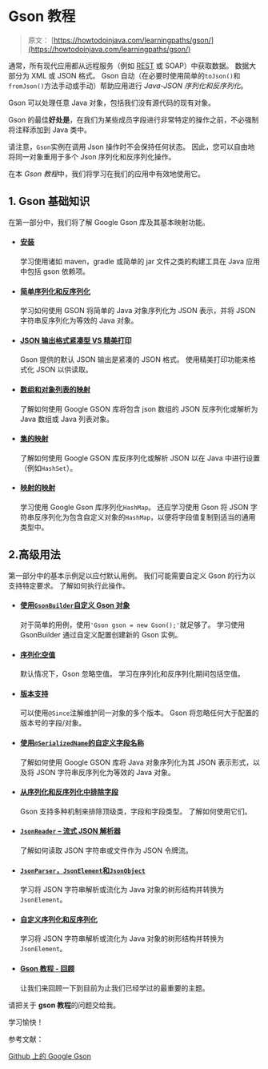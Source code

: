 # Gson 教程

> 原文： [https://howtodoinjava.com/learningpaths/gson/](https://howtodoinjava.com/learningpaths/gson/)

通常，所有现代应用都从远程服务（例如 [REST](https://restfulapi.net) 或 SOAP）中获取数据。 数据大部分为 XML 或 JSON 格式。 Gson 自动（在必要时使用简单的`toJson()`和`fromJson()`方法手动或手动）帮助应用进行 *Java-JSON 序列化和反序列化*。

Gson 可以处理任意 Java 对象，包括我们没有源代码的现有对象。

Gson 的最佳**好处是**，在我们为某些成员字段进行非常特定的操作之前，不必强制将注释添加到 Java 类中。

请注意，`Gson`实例在调用 Json 操作时不会保持任何状态。 因此，您可以自由地将同一对象重用于多个 Json 序列化和反序列化操作。

在本 *Gson 教程*中，我们将学习在我们的应用中有效地使用它。

## 1\. Gson 基础知识

在第一部分中，我们将了解 Google Gson 库及其基本映射功能。

*   #### [安装](https://howtodoinjava.com/gson/gson-installation-maven-gradle-jar/)

    学习使用诸如 maven，gradle 或简单的 jar 文件之类的构建工具在 Java 应用中包括 gson 依赖项。

*   #### [简单序列化和反序列化](https://howtodoinjava.com/gson/gson-serialize-deserialize-json/)

    学习如何使用 GSON 将简单的 Java 对象序列化为 JSON 表示，并将 JSON 字符串反序列化为等效的 Java 对象。

*   #### [JSON 输出格式紧凑型 VS 精美打印](https://howtodoinjava.com/gson/pretty-print-json-output/)

    Gson 提供的默认 JSON 输出是紧凑的 JSON 格式。 使用精美打印功能来格式化 JSON 以供读取。

*   #### [数组和对象列表的映射](https://howtodoinjava.com/gson/gson-parse-json-array/)

    了解如何使用 Google GSON 库将包含 json 数组的 JSON 反序列化或解析为 Java 数组或 Java 列表对象。

*   #### [集的映射](https://howtodoinjava.com/gson/gson-serialize-deserialize-set/)

    了解如何使用 Google GSON 库反序列化或解析 JSON 以在 Java 中进行设置（例如`HashSet`）。

*   #### [映射的映射](https://howtodoinjava.com/gson/gson-serialize-deserialize-hashmap/)

    学习使用 Google Gson 库序列化`HashMap`。 还应学习使用 Gson 将 JSON 字符串反序列化为包含自定义对象的`HashMap`，以便将字段值复制到适当的通用类型中。

## 2.高级用法

第一部分中的基本示例足以应付默认用例。 我们可能需要自定义 Gson 的行为以支持特定要求。 了解如何执行此操作。

*   #### [使用`GsonBuilder`自定义 Gson 对象](https://howtodoinjava.com/gson/gson-gsonbuilder-configuration/) 

    对于简单的用例，使用`'Gson gson = new Gson();'`就足够了。 学习使用 GsonBuilder 通过自定义配置创建新的 Gson 实例。

*   #### [序列化空值](https://howtodoinjava.com/gson/serialize-null-values/)

    默认情况下，Gson 忽略空值。 学习在序列化和反序列化期间包括空值。

*   #### [版本支持](https://howtodoinjava.com/gson/gson-since-version-support/)

    可以使用`@Since`注解维护同一对象的多个版本。 Gson 将忽略任何大于配置的版本号的字段/对象。

*   #### [使用`@SerializedName`的自定义字段名称](https://howtodoinjava.com/gson/gson-serializedname/)

    了解如何使用 Google GSON 库将 Java 对象序列化为其 JSON 表示形式，以及将 JSON 字符串反序列化为等效的 Java 对象。

*   #### [从序列化和反序列化中排除字段](https://howtodoinjava.com/gson/gson-exclude-or-ignore-fields/)

    Gson 支持多种机制来排除顶级类，字段和字段类型。 了解如何使用它们。

*   #### [`JsonReader` – 流式 JSON 解析器](https://howtodoinjava.com/gson/jsonreader-streaming-json-parser/) 

    了解如何读取 JSON 字符串或文件作为 JSON 令牌流。

*   #### [`JsonParser`，`JsonElement`和`JsonObject`](https://howtodoinjava.com/gson/gson-jsonparser/)

    学习将 JSON 字符串解析或流化为 Java 对象的树形结构并转换为`JsonElement`。

*   #### [自定义序列化和反序列化](https://howtodoinjava.com/gson/custom-serialization-deserialization/)

    学习将 JSON 字符串解析或流化为 Java 对象的树形结构并转换为`JsonElement`。

*   #### [Gson 教程 - 回顾](https://howtodoinjava.com/gson/google-gson-tutorial/)

    让我们来回顾一下到目前为止我们已经学过的最重要的主题。

请把关于 **gson 教程**的问题交给我。

学习愉快！

参考文献：

[Github 上的 Google Gson](https://github.com/google/gson)